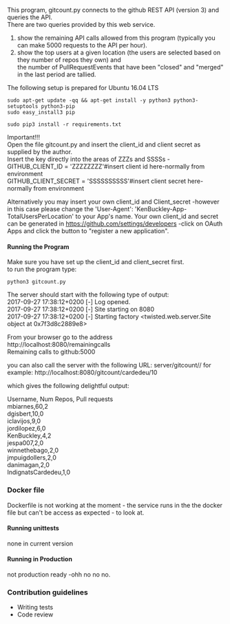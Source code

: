 This program, gitcount.py connects to the github REST API (version 3) and queries the API.  
There are two queries provided by this web service.  
1) show the remaining API calls allowed from this program (typically you can make 5000 requests to the API per hour).  
2) show the top users at a given location (the users are selected based on they number of repos they own) and  
   the number of PullRequestEvents that have been "closed" and "merged" in the last period are tallied. 


The following setup is prepared for Ubuntu 16.04 LTS

```
sudo apt-get update -qq && apt-get install -y python3 python3-setuptools python3-pip
sudo easy_install3 pip
```

```
sudo pip3 install -r requirements.txt
```

Important!!!  
Open the file  gitcount.py and insert the client_id and client secret as supplied by the author.  
Insert the key directly into the areas of ZZZs and SSSSs -  
GITHUB_CLIENT_ID = 'ZZZZZZZZ'#insert client id here-normally from environment  
GITHUB_CLIENT_SECRET = 'SSSSSSSSSS'#insert client secret here-normally from environment    

Alternatively you may insert your own client_id and Client_secret -however in this case please change the
'User-Agent': 'KenBuckley-App-TotalUsersPerLocation' to your App's name. Your own client_id and
secret can be generated in https://github.com/settings/developers -click on OAuth Apps and click the button 
to "register a new application".  


#### Running the Program ####
Make sure  you have set up the client_id and client_secret first.  
to  run the program type:

```
python3 gitcount.py
 ```
The server should start with the following type of output:  
2017-09-27 17:38:12+0200 [-] Log opened.  
2017-09-27 17:38:12+0200 [-] Site starting on 8080  
2017-09-27 17:38:12+0200 [-] Starting factory <twisted.web.server.Site object at 0x7f3d8c2889e8>  


From your browser go to the address  
http://localhost:8080/remainingcalls  
Remaining calls to github:5000  

you can also call the server with the following URL:
server/gitcount/<location name>/<number> for example:
http://localhost:8080/gitcount/cardedeu/10  

which gives the following delightful output:  

Username, Num Repos, Pull requests  
mbiarnes,60,2  
dgisbert,10,0  
iclavijos,9,0  
jordilopez,6,0  
KenBuckley,4,2  
jespa007,2,0  
winnethebago,2,0  
jmpuigdollers,2,0  
danimagan,2,0  
IndignatsCardedeu,1,0  



### Docker file ###
Dockerfile is not working at the moment - the service runs in the 
the docker file but can't be access as expected - to look at.

#### Running unittests ####
none in current version
#### Running in Production ####
not production ready -ohh no no no.
### Contribution guidelines ###

* Writing tests
* Code review

